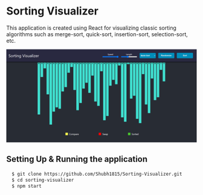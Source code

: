 # Sorting Visualizer

This application is created using React for visualizing classic sorting algorithms such as merge-sort, quick-sort, insertion-sort, selection-sort, etc.

![](/public/sv.png)

## Setting Up & Running the application

```
  $ git clone https://github.com/Shubh1815/Sorting-Visualizer.git
  $ cd sorting-visualizer
  $ npm start
```
